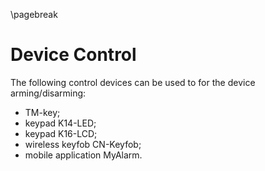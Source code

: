 \pagebreak

# Device Control

The following control devices can be used to for the device arming/disarming:

* TM-key;
* keypad K14-LED;
* keypad K16-LCD;
* wireless keyfob CN-Keyfob;
* mobile application MyAlarm.
